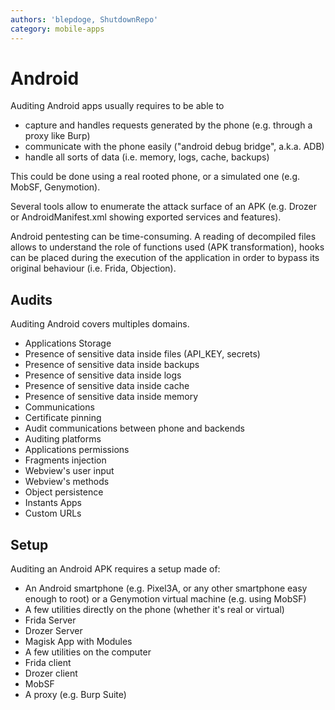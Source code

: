 ```yaml
---
authors: 'blepdoge, ShutdownRepo'
category: mobile-apps
---
```


# Android

Auditing Android apps usually requires to be able to 

* capture and handles requests generated by the phone (e.g. through a proxy like Burp)
* communicate with the phone easily ("android debug bridge", a.k.a. ADB)
* handle all sorts of data (i.e. memory, logs, cache, backups)

This could be done using a real rooted phone, or a simulated one (e.g. MobSF, Genymotion). 

Several tools allow to enumerate the attack surface of an APK (e.g. Drozer or AndroidManifest.xml showing exported services and features).

Android pentesting can be time-consuming. A reading of decompiled files allows to understand the role of functions used (APK transformation), hooks can be placed during the execution of the application in order to bypass its original behaviour (i.e. Frida, Objection).

## Audits

Auditing Android covers multiples domains.

* Applications Storage
 * Presence of sensitive data inside files (API_KEY, secrets)
 * Presence of sensitive data inside backups
 * Presence of sensitive data inside logs
 * Presence of sensitive data inside cache
 * Presence of sensitive data inside memory
* Communications
 * Certificate pinning
 * Audit communications between phone and backends
* Auditing platforms
 * Applications permissions
 * Fragments injection
 * Webview's user input
 * Webview's methods
 * Object persistence
 * Instants Apps
 * Custom URLs

## Setup

Auditing an Android APK requires a setup made of:

* An Android smartphone (e.g. Pixel3A, or any other smartphone easy enough to root) or a Genymotion virtual machine (e.g. using MobSF)
* A few utilities directly on the phone (whether it's real or virtual) 
 * Frida Server
 * Drozer Server
 * Magisk App with Modules
* A few utilities on the computer 
 * Frida client
 * Drozer client
 * MobSF
 * A proxy (e.g. Burp Suite)
